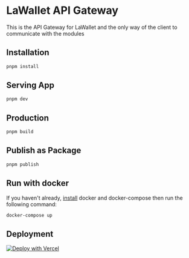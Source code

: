 # LaWallet API Gateway

This is the API Gateway for LaWallet and the only way of the client to communicate with the modules

## Installation

```bash
pnpm install
```

## Serving App

```bash
pnpm dev
```

## Production

```bash
pnpm build
```

## Publish as Package

```bash
pnpm publish
```

## Run with docker

If you haven't already, [install](https://docs.docker.com/compose/install/) docker and docker-compose then run the following command:

```bash
docker-compose up
```

## Deployment

[![Deploy with Vercel](https://vercel.com/button)](https://vercel.com/new/clone?repository-url=https%3A%2F%2Fgithub.com%2Famm834%2Fexpress-typescript-boilerplate&project-name=express-typescript)
